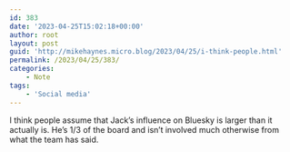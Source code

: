 ```yaml
---
id: 383
date: '2023-04-25T15:02:18+00:00'
author: root
layout: post
guid: 'http://mikehaynes.micro.blog/2023/04/25/i-think-people.html'
permalink: /2023/04/25/383/
categories:
    - Note
tags:
    - 'Social media'
---
```


I think people assume that Jack’s influence on Bluesky is larger than it actually is. He’s 1/3 of the board and isn’t involved much otherwise from what the team has said.